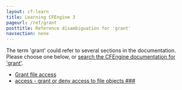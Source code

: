 ```yaml
---
layout: cf-learn
title: Learning CFEngine 3
pageurl: /ref/grant
posttitle: Reference disambiguation for 'grant'
navsection: none
---
```


The term 'grant' could refer to several sections in the documentation. Please choose one below, or
[search the CFEngine documentation for 'grant'](http://docs.cfengine.com/latest/search.html?q=grant).

- [Grant file access](http://docs.cfengine.com/latest/examples-tutorials-distribute-files-from-a-central-location.html#grant-file-access)
- [access - grant or deny access to file objects \#\#\#](http://docs.cfengine.com/latest/guide-writing-and-serving-policy-promises-available-in-cfengine.html#access-grant-or-deny-access-to-file-objects-###)
